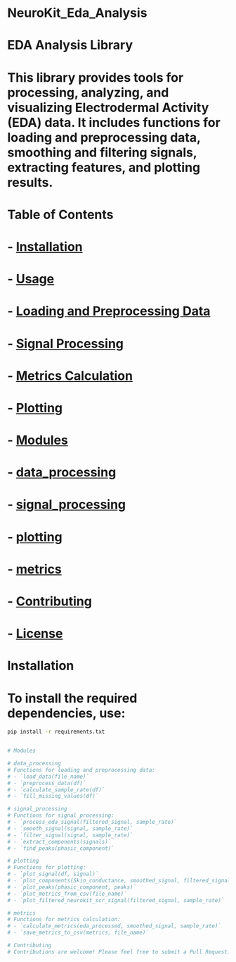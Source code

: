# NeuroKit_Eda_Analysis
# EDA Analysis Library
# This library provides tools for processing, analyzing, and visualizing Electrodermal Activity (EDA) data. It includes functions for loading and preprocessing data, smoothing and filtering signals, extracting features, and plotting results.

# Table of Contents
# - [Installation](#installation)
# - [Usage](#usage)
#   - [Loading and Preprocessing Data](#loading-and-preprocessing-data)
#   - [Signal Processing](#signal-processing)
#   - [Metrics Calculation](#metrics-calculation)
#   - [Plotting](#plotting)
# - [Modules](#modules)
#   - [data_processing](#data_processing)
#   - [signal_processing](#signal_processing)
#   - [plotting](#plotting)
#   - [metrics](#metrics)
# - [Contributing](#contributing)
# - [License](#license)

# Installation
# To install the required dependencies, use:
```bash
pip install -r requirements.txt


# Modules

# data_processing
# Functions for loading and preprocessing data:
# - `load_data(file_name)`
# - `preprocess_data(df)` 
# - `calculate_sample_rate(df)`
# - `fill_missing_values(df)`

# signal_processing
# Functions for signal processing:
# - `process_eda_signal(filtered_signal, sample_rate)`
# - `smooth_signal(signal, sample_rate)`
# - `filter_signal(signal, sample_rate)`
# - `extract_components(signals)`
# - `find_peaks(phasic_component)`

# plotting
# Functions for plotting:
# - `plot_signal(df, signal)`
# - `plot_components(Skin_conductance, smoothed_signal, filtered_signal, tonic_component, phasic_component)`
# - `plot_peaks(phasic_component, peaks)`
# - `plot_metrics_from_csv(file_name)`
# - `plot_filtered_neurokit_scr_signal(filtered_signal, sample_rate)`

# metrics
# Functions for metrics calculation:
# - `calculate_metrics(eda_processed, smoothed_signal, sample_rate)`
# - `save_metrics_to_csv(metrics, file_name)`

# Contributing
# Contributions are welcome! Please feel free to submit a Pull Request.

